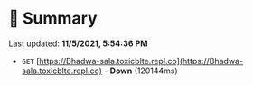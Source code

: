 # 📖 Summary
Last updated: **11/5/2021, 5:54:36 PM**

- `GET` [https://Bhadwa-sala.toxicblte.repl.co](https://Bhadwa-sala.toxicblte.repl.co) - **Down** (120144ms)
